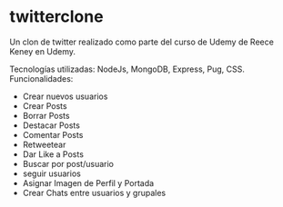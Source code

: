 # twitterclone
Un clon de twitter realizado como parte del curso de Udemy de Reece Keney en Udemy.


Tecnologías utilizadas: NodeJs, MongoDB, Express, Pug, CSS.
Funcionalidades: 
* Crear nuevos usuarios
* Crear Posts 
* Borrar Posts
* Destacar Posts 
* Comentar Posts 
* Retweetear
* Dar Like a Posts
* Buscar por post/usuario
* seguir usuarios
* Asignar Imagen de Perfil y Portada
* Crear Chats entre usuarios y grupales
